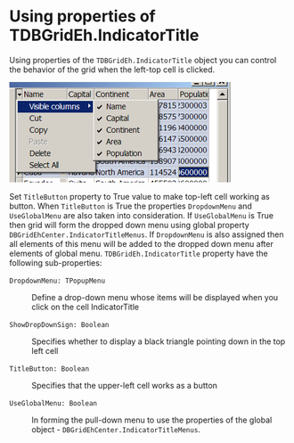 # Using properties of TDBGridEh.IndicatorTitle


Using properties of the `TDBGridEh.IndicatorTitle` object you can control the behavior of the grid when the left-top cell is clicked.

![](../../images/clip0033.png)

Set `TitleButton` property to True value to make top-left cell working as button. When `TitleButton` is True the properties `DropdownMenu` and `UseGlobalMenu` are also taken into consideration. If `UseGlobalMenu` is True then grid will form the dropped down menu using global property `DBGridEhCenter.IndicatorTitleMenus`. If `DropdownMenu` is also assigned then all elements of this menu will be added to the dropped down menu after elements of global menu.
`TDBGridEh.IndicatorTitle` property have the following sub-properties:


`DropdownMenu: TPopupMenu`

<dd>Define a drop-down menu whose items will be displayed when you click on the cell IndicatorTitle </dd>

`ShowDropDownSign: Boolean`

<dd>Specifies whether to display a black triangle pointing down in the top left cell</dd>

`TitleButton: Boolean`

<dd>Specifies that the upper-left cell works as a button</dd>

`UseGlobalMenu: Boolean`

<dd>

In forming the pull-down menu to use the properties of the global object - `DBGridEhCenter.IndicatorTitleMenus`.
</dd>
